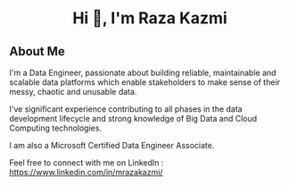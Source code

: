 <h1 align='center'>Hi 👋, I'm Raza Kazmi</h1>

## About Me
I'm a Data Engineer, passionate about building reliable, maintainable and scalable data platforms which enable stakeholders to make sense of their messy, chaotic and unusable data.

I've significant experience contributing to all phases in the data development lifecycle and strong knowledge of Big Data and Cloud Computing technologies. 

I am also a Microsoft Certified Data Engineer Associate.

Feel free to connect with me on LinkedIn : https://www.linkedin.com/in/mrazakazmi/
